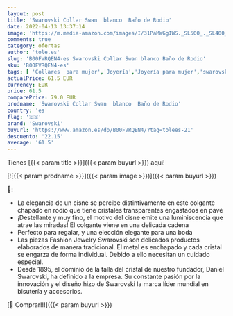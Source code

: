 ```yaml
---
layout: post
title: 'Swarovski Collar Swan  blanco  Baño de Rodio'
date: 2022-04-13 13:37:14
image: 'https://m.media-amazon.com/images/I/31PaMWGgIWS._SL500_._SL400_.jpg'
comments: true
category: ofertas
author: 'tole.es'
slug: 'B00FVRQEN4-es Swarovski Collar Swan blanco Baño de Rodio'
sku: 'B00FVRQEN4-es'
tags: [ 'Collares  para mujer','Joyería','Joyería para mujer','swarovski','🇪🇸', ]
actualPrice: 61.5 EUR
currency: EUR
price: 61.5
comparePrice: 79.0 EUR
prodname: 'Swarovski Collar Swan  blanco  Baño de Rodio'
country: 'es'
flag: '🇪🇸'
brand: 'Swarovski'
buyurl: 'https://www.amazon.es/dp/B00FVRQEN4/?tag=tolees-21'
descuento: '22.15'
average: '61.5'
---
```


Tienes [{{< param title >}}]({{< param buyurl >}}) aqui!

[![{{< param prodname >}}]({{< param image >}})]({{< param buyurl >}})

🔎:

- La elegancia de un cisne se percibe distintivamente en este colgante chapado en rodio que tiene cristales transparentes engastados en pavé
- ¡Destellante y muy fino, el motivo del cisne emite una luminiscencia que atrae las miradas! El colgante viene en una delicada cadena
- Perfecto para regalar, y una elección elegante para una boda
- Las piezas Fashion Jewelry Swarovski son delicados productos elaborados de manera tradicional. El metal es enchapado y cada cristal se engarza de forma individual. Debido a ello necesitan un cuidado especial.
- Desde 1895, el dominio de la talla del cristal de nuestro fundador, Daniel Swarovski, ha definido a la empresa. Su constante pasión por la innovación y el diseño hizo de Swarovski la marca líder mundial en bisutería y accesorios.

[🛒 Comprar!!!]({{< param buyurl >}})
